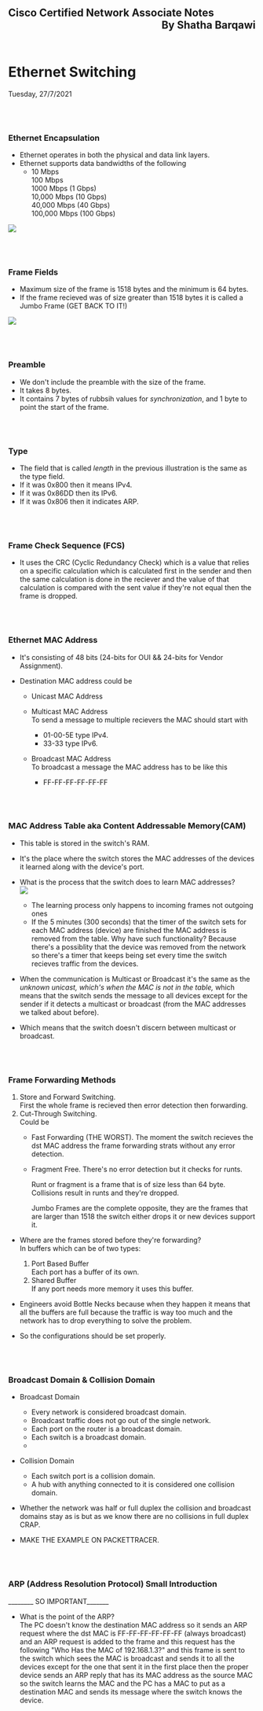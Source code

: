 <link href="../styles.module.css" rel="stylesheet">
<link rel="preconnect" href="https://fonts.googleapis.com">
<link rel="preconnect" href="https://fonts.gstatic.com" crossorigin>
<link href="https://fonts.googleapis.com/css2?family=Cedarville+Cursive&display=swap" rel="stylesheet">
<link rel="preconnect" href="https://fonts.googleapis.com">
<link rel="preconnect" href="https://fonts.gstatic.com" crossorigin>
<link href="https://fonts.googleapis.com/css2?family=Cedarville+Cursive&family=Zen+Tokyo+Zoo&display=swap" rel="stylesheet">
<link rel="preconnect" href="https://fonts.googleapis.com">
<link rel="preconnect" href="https://fonts.gstatic.com" crossorigin>
<link href="https://fonts.googleapis.com/css2?family=Cedarville+Cursive&family=Encode+Sans+SC&family=Zen+Tokyo+Zoo&display=swap" rel="stylesheet">

## <span class="copyright">Cisco Certified Network Associate Notes <span style="float:right;">By Shatha Barqawi</span>

<br/><br/>

# <span class="title"> Ethernet Switching

<span class="date">Tuesday, 27/7/2021</span> 

<br/><br/>

### <span class="chapter2subs subtitle">Ethernet Encapsulation  

* Ethernet operates in both the physical and data link layers. 
* Ethernet supports data bandwidths of the following
  * 10 Mbps  
    100 Mbps  
    1000 Mbps (1 Gbps)  
    10,000 Mbps (10 Gbps)  
    40,000 Mbps (40 Gbps)  
    100,000 Mbps (100 Gbps)  

<img src="https://mindmazenetworks.com/wp-content/uploads/2019/02/image.png">

<br/><br/>

### <span class="chapter2subs subtitle">Frame Fields  

* Maximum size of the frame is 1518 bytes and the minimum is 64 bytes.
* If the frame recieved was of size greater than 1518 bytes it is called a Jumbo Frame (GET BACK TO IT!)
<img src="https://o.quizlet.com/TkpN3m81NtdmoiTjM48Cag_b.png">   

<br/><br/>

### <span class="chapter2subs subtitle">Preamble  

  * We don't include the preamble with the size of the frame.  
  * It takes 8 bytes.
  * It contains 7 bytes of rubbsih values for *synchronization*, and 1 byte to point the start of the frame.

<br/><br/>

### <span class="chapter2subs subtitle">Type  
   
   * The field that is called *length* in the previous illustration is the same as the type field.
   * If it was 0x800 then it means IPv4.
   * If it was 0x86DD then its IPv6.
   * If it was 0x806 then it indicates ARP.  

<br/><br/>

### <span class="chapter2subs subtitle">Frame Check Sequence (FCS)  

   * It uses the CRC (Cyclic Redundancy Check) which is a value that relies on a specific calculation which is calculated first in the sender and then the same calculation is done in the reciever and the value of that calculation is compared with the sent value if they're not equal then the frame is dropped.

<br/><br/>

### <span class="chapter2subs subtitle">Ethernet MAC Address  

* It's consisting of 48 bits (24-bits for OUI && 24-bits for Vendor Assignment).

* Destination MAC address could be  
  * Unicast MAC Address
  * Multicast MAC Address  
     To send a message to multiple recievers the MAC should start with  
       * 01-00-5E type IPv4.
       * 33-33    type IPv6.  
  
  * Broadcast MAC Address  
    To broadcast a message the MAC address has to be like this  
      * FF-FF-FF-FF-FF-FF  

<br/><br/>

### <span class="chapter2subs subtitle">MAC Address Table aka Content Addressable Memory(CAM)  
* This table is stored in the switch's RAM.
* It's the place where the switch stores the MAC addresses of the devices it learned along with the device's port.
* What is the process that the switch does to learn MAC addresses?  
   <img src="mac_table.png">
  * The learning process only happens to incoming frames not outgoing ones  
  * If the 5 minutes (300 seconds) that the timer of the switch sets for each MAC address (device) are finished the MAC address is removed from the table. Why have such functionality? Because there's a possiblity that the device was removed from the network so there's a timer that keeps being set every time the switch recieves traffic from the devices.

* When the communication is Multicast or Broadcast it's the same as the *unknown unicast, which's when the MAC is not in the table,* which means that the switch sends the message to all devices except for the sender if it detects a multicast or broadcast (from the MAC addresses we talked about before).
* Which means that the switch doesn't discern between multicast or broadcast.  


<br/><br/>

### <span class="chapter2subs subtitle">Frame Forwarding Methods  
 1. Store and Forward Switching.  
   First the whole frame is recieved then error detection then forwarding.
 2. Cut-Through Switching.  
   Could be  
      * Fast Forwarding (THE WORST).
        The moment the switch recieves the dst MAC address the frame forwarding strats without any error detection.  

      * Fragment Free.
        There's no error detection but it checks for runts.  
        
        Runt or fragment is a frame that is of size less than 64 byte. 
        Collisions result in runts and they're dropped.  
 
        Jumbo Frames are the complete opposite, they are the frames that are larger than 1518 the switch either drops it or new devices support it.   

  * Where are the frames stored before they're forwarding?  
    In buffers which can be of two types:
      1. Port Based Buffer  
          Each port has a buffer of its own.
      2. Shared Buffer  
          If any port needs more memory it uses this buffer.

  * Engineers avoid Bottle Necks because when they happen it means that all the buffers are full because the traffic is way too much and the network has to drop everything to solve the problem.  
  * So the configurations should be set properly.  

<br/><br/>

### <span class="chapter2subs subtitle">Broadcast Domain & Collision Domain  

* <span class="chapter2subs">Broadcast Domain</span>  
  * Every network is considered broadcast domain.
  * Broadcast traffic does not go out of the single network.
  * Each port on the router is a broadcast domain.  
  * Each switch is a broadcast domain.
  * 

* <span class="chapter2subs">Collision Domain</span>  
  * Each switch port is a collision domain.  
  * A hub with anything connected to it is considered one collision domain.  

* Whether the network was half or full duplex the collision and broadcast domains stay as is but as we know there are no collisions in full duplex CRAP.  
* MAKE THE EXAMPLE ON PACKETTRACER.  

<br/><br/>

### <span class="chapter2subs subtitle">ARP (Address Resolution Protocol) Small Introduction    

________ SO IMPORTANT_______  

* What is the point of the ARP?  
    The PC doesn't know the destination MAC address so it sends an ARP request where the dst MAC is FF-FF-FF-FF-FF-FF (always broadcast) and an ARP request is added to the frame and this request has the following "Who Has the MAC of 192.168.1.3?" and this frame is sent to the switch which sees the MAC is broadcast and sends it to all the devices except for the one that sent it in the first place then the proper device sends an ARP reply that has its MAC address as the source MAC so the switch learns the MAC and the PC has a MAC to put as a destination MAC and sends its message where the switch knows the device. 
